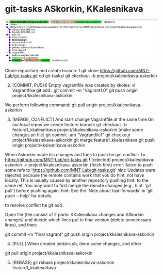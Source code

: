 # git-tasks ASkorkin, KKalesnikava
![](image.png)

Clone repository and create branch:
1.git clone https://github.com/MNT-Lab/git-tasks.git
  cd git-tasks/
  git ckeckout -b project/kkalesnikava-askorkin
  
2. [COMMIT, PUSH] Empty vagrantfile was created by kkoles:
vi Vagrantfike
git add .
git commit -m "Vagrant1.0"
git push origin project/kkalesnikava-askorkin 

We perform following command:
git pull origin  project/kkalesnikava-askorkin

3. [MERGE, CONFLICT] And start change Vagrantfile at the same time
On our local repos we create feature branch:
git checkout -b feature1_kkalesnikava project/kkalesnikava-askorkin
[make some changes on file]
git commit -am "Vagrantfile1"
git checkout project/kkalesnikava-askorkin
git merge feature1_kkalesnikava
git push origin project/kkalesnikava-askorkin

When Askorkin made his changes and tries to push he get conflict:
To https://github.com/MNT-Lab/git-tasks.git
! [rejected] project/kkalesnikava-askorkin -> project/kkalesnikava-askorkin (fetch first)
error: failed to push some refs to 'https://github.com/MNT-Lab/git-tasks.git'
hint: Updates were rejected because the remote contains work that you do
hint: not have locally. This is usually caused by another repository pushing
hint: to the same ref. You may want to first merge the remote changes (e.g.,
hint: 'git pull') before pushing again.
hint: See the 'Note about fast-forwards' in 'git push --help' for details.

to resolve conflict he 
git add .

Open file (file consist of 2 parts: KKalesnikava changes and ASkorkin changes) and decide which lines put to final version (delete unnecessary lines), and then:

git commit -m "final vagrant"
git push origin project/kkalesnikava-askorkin


4. [PULL] When created jenkins.sh, done some changes, and other 

git pull origin project/kkalesnikava-askorkin

5. [REBASE] git rebase project/kkalesnikava-askorkin feature1_kkalesnikava
